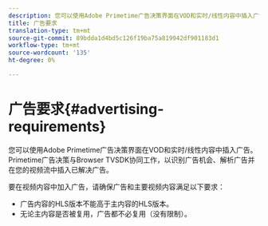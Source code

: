 ```yaml
---
description: 您可以使用Adobe Primetime广告决策界面在VOD和实时/线性内容中插入广告。 Primetime广告决策与Browser TVSDK协同工作，以识别广告机会、解析广告并在您的视频流中插入已解决广告。
title: 广告要求
translation-type: tm+mt
source-git-commit: 89bdda1d4bd5c126f19ba75a819942df901183d1
workflow-type: tm+mt
source-wordcount: '135'
ht-degree: 0%

---
```



# 广告要求{#advertising-requirements}

您可以使用Adobe Primetime广告决策界面在VOD和实时/线性内容中插入广告。 Primetime广告决策与Browser TVSDK协同工作，以识别广告机会、解析广告并在您的视频流中插入已解决广告。

要在视频内容中加入广告，请确保广告和主要视频内容满足以下要求：

* 广告内容的HLS版本不能高于主内容的HLS版本。
* 无论主内容是否被复用，广告都不必复用（没有限制）。

